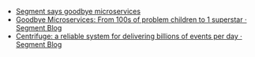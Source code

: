 - [Segment says goodbye microservices](https://changelog.com/news/segment-says-goodbye-microservices-nnwW)
- [Goodbye Microservices: From 100s of problem children to 1 superstar · Segment Blog](https://segment.com/blog/goodbye-microservices/)
- [Centrifuge: a reliable system for delivering billions of events per day · Segment Blog](https://segment.com/blog/introducing-centrifuge/)
